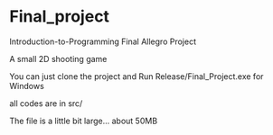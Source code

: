 # Final_project
Introduction-to-Programming Final Allegro Project

A small 2D shooting game

You can just clone the project and Run Release/Final_Project.exe for Windows

all codes are in src/

The file is a little bit large... about 50MB


